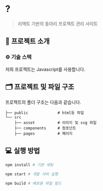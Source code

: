 # ?

> 리액트 기반의 동아리 프로젝트 관리 사이트

## 📌 프로젝트 소개

### ⚙ 기술 스택

저희 프로젝트는 Javascript를 사용합니다.

## 🗂 프로젝트 및 파일 구조

프로젝트의 폴더 구조는 다음과 같습니다.

```
├── public             # html등 파일
└── src
    ├── asset          # 이미지 및 svg 파일
    ├── components     # 컴포넌트
    ├── pages          # 페이지
```
## 💻 실행 방법

```bash
npm install # 기본 세팅
```

```bash
npm start # 개발 서버 실행
```

```bash
npm build # 배포용 파일 빌드
